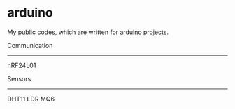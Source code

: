 # arduino
My public codes, which are written for arduino projects.

Communication
_____________
nRF24L01

Sensors
_____________
DHT11
LDR
MQ6
